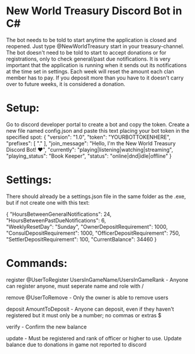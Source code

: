 # New World Treasury Discord Bot in C# 

The bot needs to be told to start anytime the application is closed and reopened. Just type @NewWorldTreasury start in your treasury-channel.
The bot doesn't need to be told to start to accept donations or for registrations, only to check general/past due notifications.
It is very important that the application is running when it sends out its notifications at the time set in settings.
Each week will reset the amount each clan member has to pay.
If you deposit more than you have to it doesn't carry over to future weeks, it is considered a donation.

# Setup:
Go to discord developer portal to create a bot and copy the token. Create a new file named config.json and paste this text placing your bot token in the specified spot:
{
"version": "1.0",
  "token": "YOURBOTTOKENHERE",
  "prefixes": [ "." ],
  "join_message": "Hello, I'm the New World Treasury Discord Bot! :heart:",
  "currently": "playing|listening|watching|streaming",
  "playing_status": "Book Keeper",
  "status": "online|dnd|idle|offline"
  }

# Settings:
There should already be a settings.json file in the same folder as the .exe, but if not create one with this text:

{
  "HoursBetweenGeneralNotifications": 24,  
  "HoursBetweenPastDueNotifications": 6,  
  "WeeklyResetDay": "Sunday",
  "OwnerDepositRequirement": 1000,
  "ConsulDepositRequirement": 1000,
  "OfficerDepositRequirement": 750,
  "SettlerDepositRequirement": 100,
  "CurrentBalance": 34460
}

# Commands:
register @UserToRegister UsersInGameName/UsersInGameRank - Anyone can register anyone, must seperate name and role with /

remove @UserToRemove - Only the owner is able to remove users

deposit AmountToDeposit - Anyone can deposit, even if they haven't registered but it must only be a number; no commas or extras $

verify - Confirm the new balance

update - Must be registered and rank of officer or higher to use. Update balance due to donations in game not reported to discord

